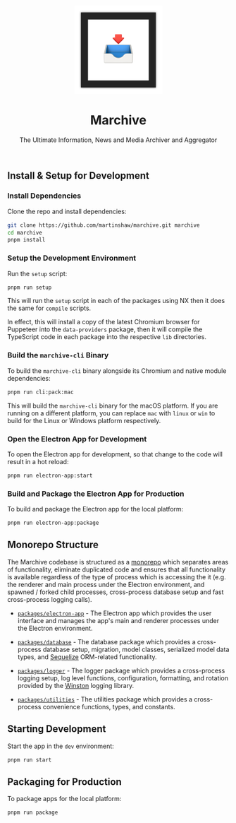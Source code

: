 <div align="center">

<img src="packages/electron-app/assets/icon.png" width="200" height="200"/>

<br>

# Marchive

The Ultimate Information, News and Media Archiver and Aggregator

<br>

</div>

## Install & Setup for Development

### Install Dependencies

Clone the repo and install dependencies:

```bash
git clone https://github.com/martinshaw/marchive.git marchive
cd marchive
pnpm install
```

### Setup the Development Environment

Run the `setup` script:

```bash
pnpm run setup
```

This will run the `setup` script in each of the packages using NX then it does the same for `compile` scripts.

In effect, this will install a copy of the latest Chromium browser for Puppeteer into the `data-providers` package, then it will compile the TypeScript code in each package into the respective `lib` directories.

### Build the `marchive-cli` Binary

To build the `marchive-cli` binary alongside its Chromium and native module dependencies:

```bash
pnpm run cli:pack:mac
```

This will build the `marchive-cli` binary for the macOS platform. If you are running on a different platform, you can replace `mac` with `linux` or `win` to build for the Linux or Windows platform respectively.

### Open the Electron App for Development

To open the Electron app for development, so that change to the code will result in a hot reload:

```bash
pnpm run electron-app:start
```

### Build and Package the Electron App for Production

To build and package the Electron app for the local platform:

```bash
pnpm run electron-app:package
```

## Monorepo Structure

The Marchive codebase is structured as a [monorepo](https://pnpm.io/workspaces) which separates areas of functionality, eliminate duplicated code and ensures that all functionality is available regardless of the type of process which is accessing the it (e.g. the renderer and main process under the Electron environment, and spawned / forked child processes, cross-process database setup and fast cross-process logging calls).

- [`packages/electron-app`](packages/electron-app) - The Electron app which provides the user interface and manages the app's main and renderer processes under the Electron environment.

- [`packages/database`](packages/database) - The database package which provides a cross-process database setup, migration, model classes, serialized model data types, and [Sequelize](https://github.com/sequelize/sequelize-typescript) ORM-related functionality.

- [`packages/logger`](packages/logger) - The logger package which provides a cross-process logging setup, log level functions, configuration, formatting, and rotation provided by the [Winston](https://github.com/winstonjs/winston) logging library.

- [`packages/utilities`](packages/utilities) - The utilities package which provides a cross-process convenience functions, types, and constants.

## Starting Development

Start the app in the `dev` environment:

```bash
pnpm run start
```

## Packaging for Production

To package apps for the local platform:

```bash
pnpm run package
```
